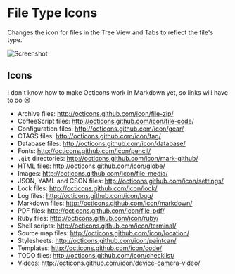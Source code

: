# File Type Icons

Changes the icon for files in the Tree View and Tabs to reflect the file's type.

![Screenshot](https://raw.githubusercontent.com/lee-dohm/file-type-icons/master/file-type-icons.png)

## Icons

I don't know how to make Octicons work in Markdown yet, so links will have to do :cry:

* Archive files: http://octicons.github.com/icon/file-zip/
* CoffeeScript files: http://octicons.github.com/icon/file-code/
* Configuration files: http://octicons.github.com/icon/gear/
* CTAGS files: http://octicons.github.com/icon/tag/
* Database files: http://octicons.github.com/icon/database/
* Fonts: http://octicons.github.com/icon/pencil/
* `.git` directories: http://octicons.github.com/icon/mark-github/
* HTML files: http://octicons.github.com/icon/globe/
* Images: http://octicons.github.com/icon/file-media/
* JSON, YAML and CSON files: http://octicons.github.com/icon/settings/
* Lock files: http://octicons.github.com/icon/lock/
* Log files: http://octicons.github.com/icon/bug/
* Markdown files: http://octicons.github.com/icon/markdown/
* PDF files: http://octicons.github.com/icon/file-pdf/
* Ruby files: http://octicons.github.com/icon/ruby/
* Shell scripts: http://octicons.github.com/icon/terminal/
* Source map files: http://octicons.github.com/icon/location/
* Stylesheets: http://octicons.github.com/icon/paintcan/
* Templates: http://octicons.github.com/icon/code/
* TODO files: http://octicons.github.com/icon/checklist/
* Videos: http://octicons.github.com/icon/device-camera-video/

